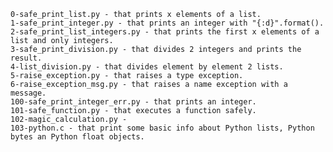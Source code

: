 
    0-safe_print_list.py - that prints x elements of a list.
    1-safe_print_integer.py - that prints an integer with "{:d}".format().
    2-safe_print_list_integers.py - that prints the first x elements of a list and only integers.
    3-safe_print_division.py - that divides 2 integers and prints the result.
    4-list_division.py - that divides element by element 2 lists.
    5-raise_exception.py - that raises a type exception.
    6-raise_exception_msg.py - that raises a name exception with a message.
    100-safe_print_integer_err.py - that prints an integer.
    101-safe_function.py - that executes a function safely.
    102-magic_calculation.py -
    103-python.c - that print some basic info about Python lists, Python bytes an Python float objects.

